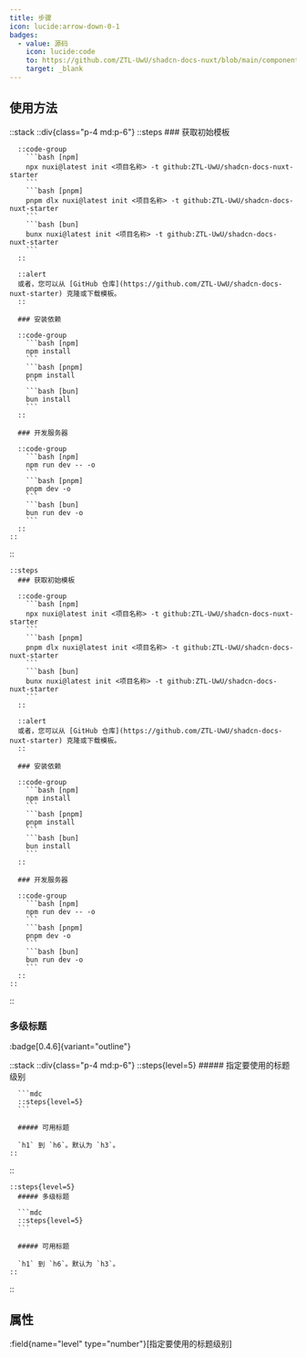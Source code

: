 ```yaml
---
title: 步骤
icon: lucide:arrow-down-0-1
badges:
  - value: 源码
    icon: lucide:code
    to: https://github.com/ZTL-UwU/shadcn-docs-nuxt/blob/main/components/content/Steps.vue
    target: _blank
---
```


## 使用方法

::stack
  ::div{class="p-4 md:p-6"}
    ::steps
      ### 获取初始模板

      ::code-group
        ```bash [npm]
        npx nuxi@latest init <项目名称> -t github:ZTL-UwU/shadcn-docs-nuxt-starter
        ```
        ```bash [pnpm]
        pnpm dlx nuxi@latest init <项目名称> -t github:ZTL-UwU/shadcn-docs-nuxt-starter
        ```
        ```bash [bun]
        bunx nuxi@latest init <项目名称> -t github:ZTL-UwU/shadcn-docs-nuxt-starter
        ```
      ::

      ::alert
      或者，您可以从 [GitHub 仓库](https://github.com/ZTL-UwU/shadcn-docs-nuxt-starter) 克隆或下载模板。
      ::

      ### 安装依赖

      ::code-group
        ```bash [npm]
        npm install
        ```
        ```bash [pnpm]
        pnpm install
        ```
        ```bash [bun]
        bun install
        ```
      ::

      ### 开发服务器

      ::code-group
        ```bash [npm]
        npm run dev -- -o
        ```
        ```bash [pnpm]
        pnpm dev -o
        ```
        ```bash [bun]
        bun run dev -o
        ```
      ::
    ::
  ::
  ```mdc height=400
  ::steps
    ### 获取初始模板

    ::code-group
      ```bash [npm]
      npx nuxi@latest init <项目名称> -t github:ZTL-UwU/shadcn-docs-nuxt-starter
      ```
      ```bash [pnpm]
      pnpm dlx nuxi@latest init <项目名称> -t github:ZTL-UwU/shadcn-docs-nuxt-starter
      ```
      ```bash [bun]
      bunx nuxi@latest init <项目名称> -t github:ZTL-UwU/shadcn-docs-nuxt-starter
      ```
    ::

    ::alert
    或者，您可以从 [GitHub 仓库](https://github.com/ZTL-UwU/shadcn-docs-nuxt-starter) 克隆或下载模板。
    ::

    ### 安装依赖

    ::code-group
      ```bash [npm]
      npm install
      ```
      ```bash [pnpm]
      pnpm install
      ```
      ```bash [bun]
      bun install
      ```
    ::

    ### 开发服务器

    ::code-group
      ```bash [npm]
      npm run dev -- -o
      ```
      ```bash [pnpm]
      pnpm dev -o
      ```
      ```bash [bun]
      bun run dev -o
      ```
    ::
  ::
  ```
::

### 多级标题
:badge[0.4.6]{variant="outline"}

::stack
  ::div{class="p-4 md:p-6"}
    ::steps{level=5}
      ##### 指定要使用的标题级别

      ```mdc
      ::steps{level=5}
      ```

      ##### 可用标题

      `h1` 到 `h6`。默认为 `h3`。
    ::
  ::
  ```mdc
  ::steps{level=5}
    ##### 多级标题

    ```mdc
    ::steps{level=5}
    ```

    ##### 可用标题

    `h1` 到 `h6`。默认为 `h3`。
  ::
  ```
::

## 属性

:field{name="level" type="number"}[指定要使用的标题级别] 